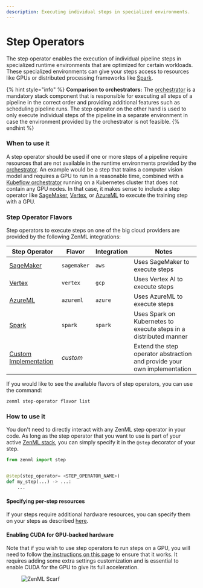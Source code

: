 ```yaml
---
description: Executing individual steps in specialized environments.
---
```


# Step Operators

The step operator enables the execution of individual pipeline steps in specialized runtime environments that are
optimized for certain workloads. These specialized environments can give your steps access to resources like GPUs or
distributed processing frameworks like [Spark](https://spark.apache.org/).

{% hint style="info" %}
**Comparison to orchestrators:** The [orchestrator](../orchestrators/orchestrators.md) is a mandatory stack component
that is responsible for executing all steps of a pipeline in the correct order and providing additional features such as
scheduling pipeline runs. The step operator on the other hand is used to only execute individual steps of the pipeline
in a separate environment in case the environment provided by the orchestrator is not feasible.
{% endhint %}

### When to use it

A step operator should be used if one or more steps of a pipeline require resources that are not available in the
runtime environments provided by the [orchestrator](../orchestrators/orchestrators.md). An example would be a step that
trains a computer vision model and requires a GPU to run in a reasonable time, combined with
a [Kubeflow orchestrator](../orchestrators/kubeflow.md) running on a Kubernetes cluster that does not contain any GPU
nodes. In that case, it makes sense to include a step operator like [SageMaker](sagemaker.md), [Vertex](vertex.md),
or [AzureML](azureml.md) to execute the training step with a GPU.

### Step Operator Flavors

Step operators to execute steps on one of the big cloud providers are provided by the following ZenML integrations:

| Step Operator                      | Flavor      | Integration | Notes                                                                    |
|------------------------------------|-------------|-------------|--------------------------------------------------------------------------|
| [SageMaker](sagemaker.md)          | `sagemaker` | `aws`       | Uses SageMaker to execute steps                                          |
| [Vertex](vertex.md)                | `vertex`    | `gcp`       | Uses Vertex AI to execute steps                                          |
| [AzureML](azureml.md)              | `azureml`   | `azure`     | Uses AzureML to execute steps                                            |
| [Spark](spark-kubernetes.md)       | `spark`     | `spark`     | Uses Spark on Kubernetes to execute steps in a distributed manner        |
| [Custom Implementation](custom.md) | _custom_    |             | Extend the step operator abstraction and provide your own implementation |

If you would like to see the available flavors of step operators, you can use the command:

```shell
zenml step-operator flavor list
```

### How to use it

You don't need to directly interact with any ZenML step operator in your code. As long as the step operator that you
want to use is part of your active [ZenML stack](/docs/book/user-guide/production-guide/understand-stacks.md), you can simply
specify it in the `@step` decorator of your step.

```python
from zenml import step


@step(step_operator= <STEP_OPERATOR_NAME>)
def my_step(...) -> ...:
    ...
```

#### Specifying per-step resources

If your steps require additional hardware resources, you can specify them on your steps as
described [here](/docs/book/user-guide/advanced-guide/pipelining-features/configure-steps-pipelines.md).

#### Enabling CUDA for GPU-backed hardware

Note that if you wish to use step operators to run steps on a GPU, you will need to
follow [the instructions on this page](/docs/book/user-guide/advanced-guide/infrastructure-management/scale-compute-to-the-cloud.md) to ensure 
that it works. It requires adding some extra settings customization and is essential to enable CUDA for the GPU to 
give its full acceleration.

<!-- For scarf -->
<figure><img alt="ZenML Scarf" referrerpolicy="no-referrer-when-downgrade" src="https://static.scarf.sh/a.png?x-pxid=f0b4f458-0a54-4fcd-aa95-d5ee424815bc" /></figure>
